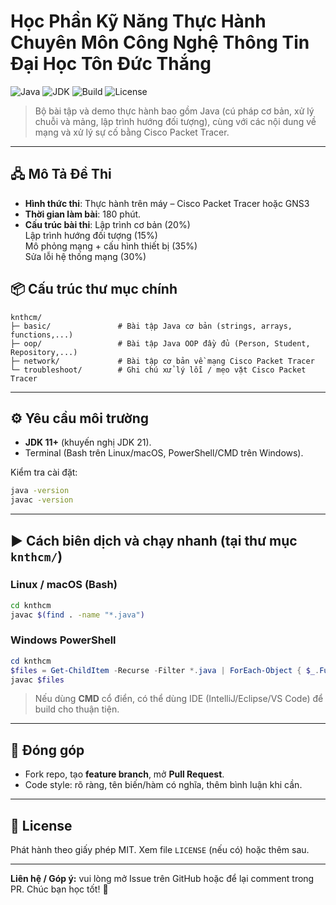 # Học Phần Kỹ Năng Thực Hành Chuyên Môn Công Nghệ Thông Tin Đại Học Tôn Đức Thắng

![Java](https://img.shields.io/badge/Java-Programming-blue)
![JDK](https://img.shields.io/badge/Requires-JDK%2011%2B-informational)
![Build](https://img.shields.io/badge/Build-javac%20%7C%20CLI-success)
![License](https://img.shields.io/badge/License-MIT-lightgrey)

> Bộ bài tập và demo thực hành bao gồm Java (cú pháp cơ bản, xử lý chuỗi và mảng, lập trình hướng đối tượng), cùng với các nội dung về mạng và xử lý sự cố bằng Cisco Packet Tracer.

---

## 🖧 Mô Tả Đề Thi

- **Hình thức thi**: Thực hành trên máy – Cisco Packet Tracer hoặc GNS3  
- **Thời gian làm bài**: 180 phút.  
- **Cấu trúc bài thi**:
  Lập trình cơ bản (20%)  
  Lập trình hướng đối tượng (15%)  
  Mô phỏng mạng + cấu hình thiết bị (35%)  
  Sửa lỗi hệ thống mạng (30%)

## 📦 Cấu trúc thư mục chính

```text
knthcm/
├─ basic/               # Bài tập Java cơ bản (strings, arrays, functions,...)
├─ oop/                 # Bài tập Java OOP đầy đủ (Person, Student, Repository,...)
├─ network/             # Bài tập cơ bản về mạng Cisco Packet Tracer
└─ troubleshoot/        # Ghi chú xử lý lỗi / mẹo vặt Cisco Packet Tracer
```

---

## ⚙️ Yêu cầu môi trường

- **JDK 11+** (khuyến nghị JDK 21).
- Terminal (Bash trên Linux/macOS, PowerShell/CMD trên Windows).

Kiểm tra cài đặt:

```bash
java -version
javac -version
```

---

## ▶️ Cách biên dịch và chạy nhanh (tại thư mục `knthcm/`)

### Linux / macOS (Bash)

```bash
cd knthcm
javac $(find . -name "*.java")
```

### Windows PowerShell

```powershell
cd knthcm
$files = Get-ChildItem -Recurse -Filter *.java | ForEach-Object { $_.FullName }
javac $files
```

> Nếu dùng **CMD** cổ điển, có thể dùng IDE (IntelliJ/Eclipse/VS Code) để build cho thuận tiện.

---

## 🤝 Đóng góp

- Fork repo, tạo **feature branch**, mở **Pull Request**.
- Code style: rõ ràng, tên biến/hàm có nghĩa, thêm bình luận khi cần.

---

## 📜 License

Phát hành theo giấy phép MIT. Xem file `LICENSE` (nếu có) hoặc thêm sau.

---

**Liên hệ / Góp ý:** vui lòng mở Issue trên GitHub hoặc để lại comment trong PR. Chúc bạn học tốt! 🚀
